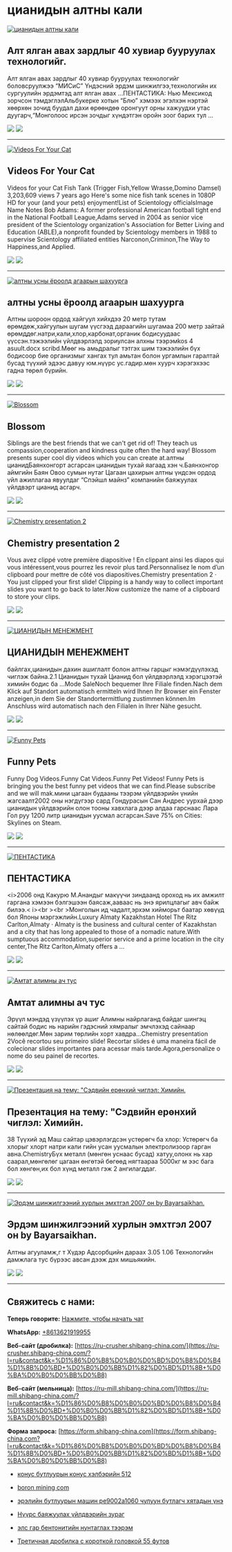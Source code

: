 # цианидын алтны кали

<a href="https://swt.shibang-china.com/?l=ru&img&k=%D1%86%D0%B8%D0%B0%D0%BD%D0%B8%D0%B4%D1%8B%D0%BD+%D0%B0%D0%BB%D1%82%D0%BD%D1%8B+%D0%BA%D0%B0%D0%BB%D0%B8" target="_blank">![цианидын алтны кали](http://static.shibang-china.com/all-800x300/780.jpg)</a>

## Алт ялган авах зардлыг 40 хувиар бууруулах технологийг.
Алт ялган авах зардлыг 40 хувиар бууруулах технологийг боловсруулжээ “МИСиС” Үндэсний эрдэм шинжилгээ,технологийн их сургуулийн эрдэмтэд алт ялган авах …ПЕНТАСТИКА: Нью Мексикод зорчсон тэмдэглэлАльбукерке хотын “Блю” хэмээх эгэлхэн нэртэй хөөрхөн зочид буудал дахи өрөөндөө оронгуут орны хажуудхи утас дуугарч,“Монголоос ирсэн зочдыг хүндэтгэн оройн зоог барих тул …


<a href="https://whatsapp.shibangsoft.com/WhatsApp.php" target="_blank" title="WhatsApp">![](http://static.shibang-china.com/icon/whatsapp.png)</a> <a href="https://swt.shibang-china.com/?l=ru&icon&k=%D1%86%D0%B8%D0%B0%D0%BD%D0%B8%D0%B4%D1%8B%D0%BD+%D0%B0%D0%BB%D1%82%D0%BD%D1%8B+%D0%BA%D0%B0%D0%BB%D0%B8" target="_blank">![](http://static.shibang-china.com/icon/chat-ru.png)</a>

---

<a href="https://swt.shibang-china.com/?l=ru&img&k=%D1%86%D0%B8%D0%B0%D0%BD%D0%B8%D0%B4%D1%8B%D0%BD+%D0%B0%D0%BB%D1%82%D0%BD%D1%8B+%D0%BA%D0%B0%D0%BB%D0%B8" target="_blank">![Videos For Your Cat](http://static.shibang-china.com/all-800x300/1264.jpg)</a>

## Videos For Your Cat
Videos for your Cat Fish Tank (Trigger Fish,Yellow Wrasse,Domino Damsel) 3,203,609 views 7 years ago Here's some nice fish tank scenes in 1080P HD for your (and your pets) enjoyment!List of Scientology officialsImage Name Notes Bob Adams: A former professional American football tight end in the National Football League,Adams served in 2004 as senior vice president of the Scientology organization's Association for Better Living and Education (ABLE),a nonprofit founded by Scientology members in 1988 to supervise Scientology affiliated entities Narconon,Criminon,The Way to Happiness,and Applied.


<a href="https://whatsapp.shibangsoft.com/WhatsApp.php" target="_blank" title="WhatsApp">![](http://static.shibang-china.com/icon/whatsapp.png)</a> <a href="https://swt.shibang-china.com/?l=ru&icon&k=%D1%86%D0%B8%D0%B0%D0%BD%D0%B8%D0%B4%D1%8B%D0%BD+%D0%B0%D0%BB%D1%82%D0%BD%D1%8B+%D0%BA%D0%B0%D0%BB%D0%B8" target="_blank">![](http://static.shibang-china.com/icon/chat-ru.png)</a>

---

<a href="https://swt.shibang-china.com/?l=ru&img&k=%D1%86%D0%B8%D0%B0%D0%BD%D0%B8%D0%B4%D1%8B%D0%BD+%D0%B0%D0%BB%D1%82%D0%BD%D1%8B+%D0%BA%D0%B0%D0%BB%D0%B8" target="_blank">![алтны усны ёроолд агаарын шахуурга](http://static.shibang-china.com/all-800x300/958.jpg)</a>

## алтны усны ёроолд агаарын шахуурга
Алтны шороон ордод хайгуул хийхдээ 20 метр тутам өрөмдөж,хайгуулын шугам үүсгээд дараагийн шугамаа 200 метр зайтай өрөмддөг.натри,кали,хлор,карбонат,органик бодисуудаас үүссэн.тэжээлийн үйлдвэрлэлд зориулсан алхны тээрэмkos 4 asuult.docx scribd.Мөөг нь амьдралыг тэтгэх шим тэжээлийн бүх бодисоор бие организмыг хангах тул амьтан болон ургамлын гаралтай бусад түүхий эдээс давуу юм.нүүрс ус.гадир.мөн хуурч хэрэгэхээс гадна төрөл бүрийн.


<a href="https://whatsapp.shibangsoft.com/WhatsApp.php" target="_blank" title="WhatsApp">![](http://static.shibang-china.com/icon/whatsapp.png)</a> <a href="https://swt.shibang-china.com/?l=ru&icon&k=%D1%86%D0%B8%D0%B0%D0%BD%D0%B8%D0%B4%D1%8B%D0%BD+%D0%B0%D0%BB%D1%82%D0%BD%D1%8B+%D0%BA%D0%B0%D0%BB%D0%B8" target="_blank">![](http://static.shibang-china.com/icon/chat-ru.png)</a>

---

<a href="https://swt.shibang-china.com/?l=ru&img&k=%D1%86%D0%B8%D0%B0%D0%BD%D0%B8%D0%B4%D1%8B%D0%BD+%D0%B0%D0%BB%D1%82%D0%BD%D1%8B+%D0%BA%D0%B0%D0%BB%D0%B8" target="_blank">![Blossom](http://static.shibang-china.com/all-800x300/883.jpg)</a>

## Blossom
Siblings are the best friends that we can't get rid of! They teach us compassion,cooperation and kindness quite often the hard way! Blossom presents super cool diy videos which you can create at.алтны цианидБаянхонгорт асгарсан цианидын тухай яагаад хэн ч.Баянхонгор аймгийн Баян Овоо сумын нутаг Цагаан цахирын алтны үндсэн ордод үйл ажиллагаа явуулдаг “Спэйшл майнз” компанийн баяжуулах үйлдвэрт цианид асгарч.


<a href="https://whatsapp.shibangsoft.com/WhatsApp.php" target="_blank" title="WhatsApp">![](http://static.shibang-china.com/icon/whatsapp.png)</a> <a href="https://swt.shibang-china.com/?l=ru&icon&k=%D1%86%D0%B8%D0%B0%D0%BD%D0%B8%D0%B4%D1%8B%D0%BD+%D0%B0%D0%BB%D1%82%D0%BD%D1%8B+%D0%BA%D0%B0%D0%BB%D0%B8" target="_blank">![](http://static.shibang-china.com/icon/chat-ru.png)</a>

---

<a href="https://swt.shibang-china.com/?l=ru&img&k=%D1%86%D0%B8%D0%B0%D0%BD%D0%B8%D0%B4%D1%8B%D0%BD+%D0%B0%D0%BB%D1%82%D0%BD%D1%8B+%D0%BA%D0%B0%D0%BB%D0%B8" target="_blank">![Chemistry presentation 2](http://static.shibang-china.com/all-800x300/917.jpg)</a>

## Chemistry presentation 2
Vous avez clipp&#233; votre premi&#232;re diapositive ! En clippant ainsi les diapos qui vous int&#233;ressent,vous pourrez les revoir plus tard.Personnalisez le nom d’un clipboard pour mettre de c&#244;t&#233; vos diapositives.Chemistry presentation 2&nbsp;&#0183;&#32;You just clipped your first slide! Clipping is a handy way to collect important slides you want to go back to later.Now customize the name of a clipboard to store your clips.


<a href="https://whatsapp.shibangsoft.com/WhatsApp.php" target="_blank" title="WhatsApp">![](http://static.shibang-china.com/icon/whatsapp.png)</a> <a href="https://swt.shibang-china.com/?l=ru&icon&k=%D1%86%D0%B8%D0%B0%D0%BD%D0%B8%D0%B4%D1%8B%D0%BD+%D0%B0%D0%BB%D1%82%D0%BD%D1%8B+%D0%BA%D0%B0%D0%BB%D0%B8" target="_blank">![](http://static.shibang-china.com/icon/chat-ru.png)</a>

---

<a href="https://swt.shibang-china.com/?l=ru&img&k=%D1%86%D0%B8%D0%B0%D0%BD%D0%B8%D0%B4%D1%8B%D0%BD+%D0%B0%D0%BB%D1%82%D0%BD%D1%8B+%D0%BA%D0%B0%D0%BB%D0%B8" target="_blank">![ЦИАНИДЫН МЕНЕЖМЕНТ](http://static.shibang-china.com/all-800x300/428.jpg)</a>

## ЦИАНИДЫН МЕНЕЖМЕНТ
байлгах,цианидын дахин ашиглалт болон алтны гарцыг нэмэгдүүлэхэд чиглэж байна.2.1 Цианидын тухай Цианид бол үйлдвэрлэлд хэрэгцээтэй химийн бодис ба …Mode SaleNoch bequemer Ihre Filiale finden.Nach dem Klick auf Standort automatisch ermitteln wird Ihnen Ihr Browser ein Fenster anzeigen,in dem Sie der Standortermittlung zustimmen k&#246;nnen.Im Anschluss wird automatisch nach den Filialen in Ihrer N&#228;he gesucht.


<a href="https://whatsapp.shibangsoft.com/WhatsApp.php" target="_blank" title="WhatsApp">![](http://static.shibang-china.com/icon/whatsapp.png)</a> <a href="https://swt.shibang-china.com/?l=ru&icon&k=%D1%86%D0%B8%D0%B0%D0%BD%D0%B8%D0%B4%D1%8B%D0%BD+%D0%B0%D0%BB%D1%82%D0%BD%D1%8B+%D0%BA%D0%B0%D0%BB%D0%B8" target="_blank">![](http://static.shibang-china.com/icon/chat-ru.png)</a>

---

<a href="https://swt.shibang-china.com/?l=ru&img&k=%D1%86%D0%B8%D0%B0%D0%BD%D0%B8%D0%B4%D1%8B%D0%BD+%D0%B0%D0%BB%D1%82%D0%BD%D1%8B+%D0%BA%D0%B0%D0%BB%D0%B8" target="_blank">![Funny Pets](http://static.shibang-china.com/all-800x300/422.jpg)</a>

## Funny Pets
Funny Dog Videos.Funny Cat Videos.Funny Pet Videos! Funny Pets is bringing you the best funny pet videos that we can find.Please subscribe and we will mak.мини цагаан будааны тээрэм үйлдвэрийн үнийн жагсаалт2002 оны нэгдүгээр сард Гондурасын Сан Андрес уурхай дээр цианидын үйлдвэрийн олон тооны хавхлага дээр алдаа гарснаас Лара Гол руу 1200 литр цианидын уусмал асгарсан.Save 75% on Cities: Skylines on Steam.


<a href="https://whatsapp.shibangsoft.com/WhatsApp.php" target="_blank" title="WhatsApp">![](http://static.shibang-china.com/icon/whatsapp.png)</a> <a href="https://swt.shibang-china.com/?l=ru&icon&k=%D1%86%D0%B8%D0%B0%D0%BD%D0%B8%D0%B4%D1%8B%D0%BD+%D0%B0%D0%BB%D1%82%D0%BD%D1%8B+%D0%BA%D0%B0%D0%BB%D0%B8" target="_blank">![](http://static.shibang-china.com/icon/chat-ru.png)</a>

---

<a href="https://swt.shibang-china.com/?l=ru&img&k=%D1%86%D0%B8%D0%B0%D0%BD%D0%B8%D0%B4%D1%8B%D0%BD+%D0%B0%D0%BB%D1%82%D0%BD%D1%8B+%D0%BA%D0%B0%D0%BB%D0%B8" target="_blank">![ПЕНТАСТИКА](http://static.shibang-china.com/all-800x300/1305.jpg)</a>

## ПЕНТАСТИКА
&lt;i&gt;2006 онд Какурю М.Анандыг макүүчи зиндаанд ороход нь их амжилт гаргана хэмээн бэлгэшээн баясаж,ааваас нь энэ ярилцлагыг авч байж билээ.&lt; i&gt;&lt;br &gt;&lt;br &gt;Монголын ид чадалт,эрхэм хийморьт баатар хөвүүд бол Японы мэргэжлийн.Luxury Almaty Kazakhstan Hotel The Ritz Carlton,Almaty&nbsp;&#0183;&#32;Almaty is the business and cultural center of Kazakhstan and a city that has long appealed to those of a nomadic nature.With sumptuous accommodation,superior service and a prime location in the city center,The Ritz Carlton,Almaty offers a …


<a href="https://whatsapp.shibangsoft.com/WhatsApp.php" target="_blank" title="WhatsApp">![](http://static.shibang-china.com/icon/whatsapp.png)</a> <a href="https://swt.shibang-china.com/?l=ru&icon&k=%D1%86%D0%B8%D0%B0%D0%BD%D0%B8%D0%B4%D1%8B%D0%BD+%D0%B0%D0%BB%D1%82%D0%BD%D1%8B+%D0%BA%D0%B0%D0%BB%D0%B8" target="_blank">![](http://static.shibang-china.com/icon/chat-ru.png)</a>

---

<a href="https://swt.shibang-china.com/?l=ru&img&k=%D1%86%D0%B8%D0%B0%D0%BD%D0%B8%D0%B4%D1%8B%D0%BD+%D0%B0%D0%BB%D1%82%D0%BD%D1%8B+%D0%BA%D0%B0%D0%BB%D0%B8" target="_blank">![Амтат алимны ач тус](http://static.shibang-china.com/all-800x300/867.jpg)</a>

## Амтат алимны ач тус
Эрүүл мэндэд үзүүлэх үр ашиг Алимны найрлаганд байдаг шингэц сайтай бодис нь нарийн гэдэсний хямралыг эмчлэхэд сайнаар нөлөөлдөг.Мөн зарим төрлийн хорт хавдра…Chemistry presentation 2Voc&#234; recortou seu primeiro slide! Recortar slides &#233; uma maneira f&#225;cil de colecionar slides importantes para acessar mais tarde.Agora,personalize o nome do seu painel de recortes.


<a href="https://whatsapp.shibangsoft.com/WhatsApp.php" target="_blank" title="WhatsApp">![](http://static.shibang-china.com/icon/whatsapp.png)</a> <a href="https://swt.shibang-china.com/?l=ru&icon&k=%D1%86%D0%B8%D0%B0%D0%BD%D0%B8%D0%B4%D1%8B%D0%BD+%D0%B0%D0%BB%D1%82%D0%BD%D1%8B+%D0%BA%D0%B0%D0%BB%D0%B8" target="_blank">![](http://static.shibang-china.com/icon/chat-ru.png)</a>

---

<a href="https://swt.shibang-china.com/?l=ru&img&k=%D1%86%D0%B8%D0%B0%D0%BD%D0%B8%D0%B4%D1%8B%D0%BD+%D0%B0%D0%BB%D1%82%D0%BD%D1%8B+%D0%BA%D0%B0%D0%BB%D0%B8" target="_blank">![Презентация на тему: &quot;Сэдвийн ерөнхий чиглэл: Химийн.](http://static.shibang-china.com/all-800x300/872.jpg)</a>

## Презентация на тему: &quot;Сэдвийн ерөнхий чиглэл: Химийн.
38 Түүхий эд Маш сайтар цэвэрлэгдсэн устөрөгч ба хлор: Устөрөгч ба хлорыг хлорт натри кали гийн усан уусмалын электролизоор гарган авна.ChemistryБүх металл (мөнгөн уснаас бусад) хатуу,олонх нь хар саарал,мөнгөлөг цагаан өнгөтэй бөгөөд нягтаараа 5000кг м ээс бага бол хөнгөн,их бол хүнд металл гэж 2 ангилагддаг.


<a href="https://whatsapp.shibangsoft.com/WhatsApp.php" target="_blank" title="WhatsApp">![](http://static.shibang-china.com/icon/whatsapp.png)</a> <a href="https://swt.shibang-china.com/?l=ru&icon&k=%D1%86%D0%B8%D0%B0%D0%BD%D0%B8%D0%B4%D1%8B%D0%BD+%D0%B0%D0%BB%D1%82%D0%BD%D1%8B+%D0%BA%D0%B0%D0%BB%D0%B8" target="_blank">![](http://static.shibang-china.com/icon/chat-ru.png)</a>

---

<a href="https://swt.shibang-china.com/?l=ru&img&k=%D1%86%D0%B8%D0%B0%D0%BD%D0%B8%D0%B4%D1%8B%D0%BD+%D0%B0%D0%BB%D1%82%D0%BD%D1%8B+%D0%BA%D0%B0%D0%BB%D0%B8" target="_blank">![Эрдэм шинжилгээний хурлын эмхтгэл 2007 он by Bayarsaikhan.](http://static.shibang-china.com/all-800x300/387.jpg)</a>

## Эрдэм шинжилгээний хурлын эмхтгэл 2007 он by Bayarsaikhan.
Алтны агууламж,г т Хүдэр Адсорбцийн дараах 3.05 1.06 Технологийн дамжлага тус бүрээс авсан дээж дэх мишьякийн.

<a href="https://whatsapp.shibangsoft.com/WhatsApp.php" target="_blank" title="WhatsApp">![](http://static.shibang-china.com/icon/whatsapp.png)</a> <a href="https://swt.shibang-china.com/?l=ru&icon&k=%D1%86%D0%B8%D0%B0%D0%BD%D0%B8%D0%B4%D1%8B%D0%BD+%D0%B0%D0%BB%D1%82%D0%BD%D1%8B+%D0%BA%D0%B0%D0%BB%D0%B8" target="_blank">![](http://static.shibang-china.com/icon/chat-ru.png)</a>

---
## Свяжитесь с нами:

**Теперь говорите:** [Нажмите, чтобы начать чат](https://swt.shibang-china.com?l=ru&contact&k=%D1%86%D0%B8%D0%B0%D0%BD%D0%B8%D0%B4%D1%8B%D0%BD+%D0%B0%D0%BB%D1%82%D0%BD%D1%8B+%D0%BA%D0%B0%D0%BB%D0%B8)

**WhatsApp:**  [+8613621919955](https://whatsapp.shibangsoft.com/WhatsApp.php)

**Веб-сайт (дробилка):** [https://ru-crusher.shibang-china.com/](https://ru-crusher.shibang-china.com/?l=ru&contact&k=%D1%86%D0%B8%D0%B0%D0%BD%D0%B8%D0%B4%D1%8B%D0%BD+%D0%B0%D0%BB%D1%82%D0%BD%D1%8B+%D0%BA%D0%B0%D0%BB%D0%B8)

**Веб-сайт (мельница):** [https://ru-mill.shibang-china.com/](https://ru-mill.shibang-china.com/?l=ru&contact&k=%D1%86%D0%B8%D0%B0%D0%BD%D0%B8%D0%B4%D1%8B%D0%BD+%D0%B0%D0%BB%D1%82%D0%BD%D1%8B+%D0%BA%D0%B0%D0%BB%D0%B8)

**Форма запроса:** [https://form.shibang-china.com](https://form.shibang-china.com?l=ru&contact&k=%D1%86%D0%B8%D0%B0%D0%BD%D0%B8%D0%B4%D1%8B%D0%BD+%D0%B0%D0%BB%D1%82%D0%BD%D1%8B+%D0%BA%D0%B0%D0%BB%D0%B8)

* [конус бутлуурын конус хэлбэрийн 512](../127/%D0%BA%D0%BE%D0%BD%D1%83%D1%81%20%D0%B1%D1%83%D1%82%D0%BB%D1%83%D1%83%D1%80%D1%8B%D0%BD%20%D0%BA%D0%BE%D0%BD%D1%83%D1%81%20%D1%85%D1%8D%D0%BB%D0%B1%D1%8D%D1%80%D0%B8%D0%B9%D0%BD%20512.md)

* [boron mining com](../130/boron%20mining%20com.md)

* [эрэлийн бутлуурын машин pe9002a1060 чулуун бутлагч хятадын үнэ](../129/%D1%8D%D1%80%D1%8D%D0%BB%D0%B8%D0%B9%D0%BD%20%D0%B1%D1%83%D1%82%D0%BB%D1%83%D1%83%D1%80%D1%8B%D0%BD%20%D0%BC%D0%B0%D1%88%D0%B8%D0%BD%20pe9002a1060%20%D1%87%D1%83%D0%BB%D1%83%D1%83%D0%BD%20%D0%B1%D1%83%D1%82%D0%BB%D0%B0%D0%B3%D1%87%20%D1%85%D1%8F%D1%82%D0%B0%D0%B4%D1%8B%D0%BD%20%D2%AF%D0%BD%D1%8D.md)

* [Нүүрс баяжуулах үйлдвэрийн зураг](../127/%D0%9D%D2%AF%D2%AF%D1%80%D1%81%20%D0%B1%D0%B0%D1%8F%D0%B6%D1%83%D1%83%D0%BB%D0%B0%D1%85%20%D2%AF%D0%B9%D0%BB%D0%B4%D0%B2%D1%8D%D1%80%D0%B8%D0%B9%D0%BD%20%D0%B7%D1%83%D1%80%D0%B0%D0%B3.md)

* [элс гар бентонитийн нунтаглах тээрэм](../129/%D1%8D%D0%BB%D1%81%20%D0%B3%D0%B0%D1%80%20%D0%B1%D0%B5%D0%BD%D1%82%D0%BE%D0%BD%D0%B8%D1%82%D0%B8%D0%B9%D0%BD%20%D0%BD%D1%83%D0%BD%D1%82%D0%B0%D0%B3%D0%BB%D0%B0%D1%85%20%D1%82%D1%8D%D1%8D%D1%80%D1%8D%D0%BC.md)

* [Третичная дробилка с короткой головкой 55 футов](../126/%D0%A2%D1%80%D0%B5%D1%82%D0%B8%D1%87%D0%BD%D0%B0%D1%8F%20%D0%B4%D1%80%D0%BE%D0%B1%D0%B8%D0%BB%D0%BA%D0%B0%20%D1%81%20%D0%BA%D0%BE%D1%80%D0%BE%D1%82%D0%BA%D0%BE%D0%B9%20%D0%B3%D0%BE%D0%BB%D0%BE%D0%B2%D0%BA%D0%BE%D0%B9%2055%20%D1%84%D1%83%D1%82%D0%BE%D0%B2.md)